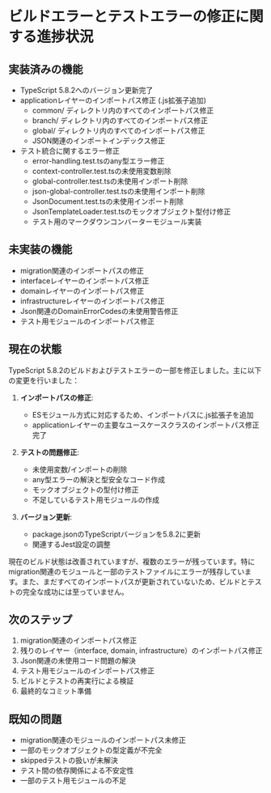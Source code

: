 # ビルドエラーとテストエラーの修正に関する進捗状況

## 実装済みの機能

- TypeScript 5.8.2へのバージョン更新完了
- applicationレイヤーのインポートパス修正 (.js拡張子追加)
  - common/ ディレクトリ内のすべてのインポートパス修正
  - branch/ ディレクトリ内のすべてのインポートパス修正
  - global/ ディレクトリ内のすべてのインポートパス修正
  - JSON関連のインポートインデックス修正
- テスト統合に関するエラー修正
  - error-handling.test.tsのany型エラー修正
  - context-controller.test.tsの未使用変数削除
  - global-controller.test.tsの未使用インポート削除
  - json-global-controller.test.tsの未使用インポート削除
  - JsonDocument.test.tsの未使用インポート削除
  - JsonTemplateLoader.test.tsのモックオブジェクト型付け修正
  - テスト用のマークダウンコンバーターモジュール実装

## 未実装の機能

- migration関連のインポートパスの修正
- interfaceレイヤーのインポートパス修正
- domainレイヤーのインポートパス修正
- infrastructureレイヤーのインポートパス修正
- Json関連のDomainErrorCodesの未使用警告修正
- テスト用モジュールのインポートパス修正

## 現在の状態

TypeScript 5.8.2のビルドおよびテストエラーの一部を修正しました。主に以下の変更を行いました：

1. **インポートパスの修正**:
   - ESモジュール方式に対応するため、インポートパスに.js拡張子を追加
   - applicationレイヤーの主要なユースケースクラスのインポートパス修正完了

2. **テストの問題修正**:
   - 未使用変数/インポートの削除
   - any型エラーの解決と型安全なコード作成
   - モックオブジェクトの型付け修正
   - 不足しているテスト用モジュールの作成

3. **バージョン更新**:
   - package.jsonのTypeScriptバージョンを5.8.2に更新
   - 関連するJest設定の調整

現在のビルド状態は改善されていますが、複数のエラーが残っています。特にmigration関連のモジュールと一部のテストファイルにエラーが残存しています。また、まだすべてのインポートパスが更新されていないため、ビルドとテストの完全な成功には至っていません。

## 次のステップ

1. migration関連のインポートパス修正
2. 残りのレイヤー（interface, domain, infrastructure）のインポートパス修正
3. Json関連の未使用コード問題の解決
4. テスト用モジュールのインポートパス修正
5. ビルドとテストの再実行による検証
6. 最終的なコミット準備

## 既知の問題

- migration関連のモジュールのインポートパス未修正
- 一部のモックオブジェクトの型定義が不完全
- skippedテストの扱いが未解決
- テスト間の依存関係による不安定性
- 一部のテスト用モジュールの不足